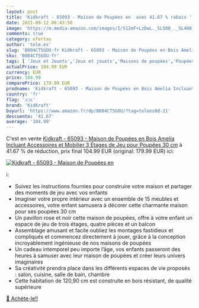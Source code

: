```yaml
---
layout: post
title: 'Kidkraft - 65093 - Maison de Poupées en  avec 41.67 % rabais '
date: 2021-09-12 06:43:50
image: 'https://m.media-amazon.com/images/I/512mF+LzDwL._SL500_._SL400_.jpg'
comments: true
category: ofertas
author: 'tole.es'
slug: 'B004CT5GOU-fr Kidkraft - 65093 - Maison de Poupées en Bois Amelia...'
sku: 'B004CT5GOU-fr'
tags: [ 'Jeux et Jouets','Jeux et jouets','Maisons de poupées','Poupées et accessoires','kidkraft', ]
actualPrice: 104.99 EUR
currency: EUR
price: 104.99
comparePrice: 179.99 EUR
prodname: 'Kidkraft - 65093 - Maison de Poupées en Bois Amelia Incluant Accessoires et Mobilier  3 Étages de Jeu pour Poupées 30 cm'
country: 'fr'
flag: '🇫🇷'
brand: 'KidKraft'
buyurl: 'https://www.amazon.fr/dp/B004CT5GOU/?tag=tolees0d-21'
descuento: '41.67'
average: '104.99'
---
```


C'est en vente [Kidkraft - 65093 - Maison de Poupées en Bois Amelia Incluant Accessoires et Mobilier  3 Étages de Jeu pour Poupées 30 cm](https://www.amazon.fr/dp/B004CT5GOU/?tag=tolees0d-21)  à  41.67 % de réduction, prix final  104.99 EUR (original: 179.99 EUR) ici:

[![Kidkraft - 65093 - Maison de Poupées en ](https://m.media-amazon.com/images/I/512mF+LzDwL._SL500_._SL400_.jpg)](https://www.amazon.fr/dp/B004CT5GOU/?tag=tolees0d-21)

ℹ️:

- Suivez les instructions fournies pour construire votre maison et partager des moments de jeu avec vos enfants
- Imaginer votre propre intérieur avec un ensemble de 15 meubles et accessoires, votre enfant samusera à décorer cette charmante maison pour ses poupées 30 cm
- Un pavillon rose et noir cette maison de poupées, offre à votre enfant un espace de jeu de trois étages, quatre pièces et un balcon
- Assemblage amusant et facile oubliez les montages fastidieux et compliqués et commencez directement à jouer, grâce à la conception incroyablement ingénieuse de nos maisons de poupées
- Un cadeau intemporel peu importe l’âge, vos enfants passeront des heures à samuser avec leur maison de poupées et créer leurs univers imaginaires
- Sa créativité prendra place dans les différents espaces de vie proposés : salon, cuisine, salle de bain, chambre
- Cette habitation de 120,90 cm est construite en bois résistant, de qualité supérieure

[🛒 Achète-le!!](https://www.amazon.fr/dp/B004CT5GOU/?tag=tolees0d-21)
